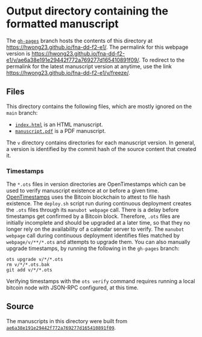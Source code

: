 # Output directory containing the formatted manuscript

The [`gh-pages`](https://github.com/hwong23/fna-dd-f2-e1/tree/gh-pages) branch hosts the contents of this directory at <https://hwong23.github.io/fna-dd-f2-e1/>.
The permalink for this webpage version is <https://hwong23.github.io/fna-dd-f2-e1/v/ae6a38e191e29442f772a769277d165410891f09/>.
To redirect to the permalink for the latest manuscript version at anytime, use the link <https://hwong23.github.io/fna-dd-f2-e1/v/freeze/>.

## Files

This directory contains the following files, which are mostly ignored on the `main` branch:

+ [`index.html`](index.html) is an HTML manuscript.
+ [`manuscript.pdf`](manuscript.pdf) is a PDF manuscript.

The `v` directory contains directories for each manuscript version.
In general, a version is identified by the commit hash of the source content that created it.

### Timestamps

The `*.ots` files in version directories are OpenTimestamps which can be used to verify manuscript existence at or before a given time.
[OpenTimestamps](https://opentimestamps.org/) uses the Bitcoin blockchain to attest to file hash existence.
The `deploy.sh` script run during continuous deployment creates the `.ots` files through its `manubot webpage` call.
There is a delay before timestamps get confirmed by a Bitcoin block.
Therefore, `.ots` files are initially incomplete and should be upgraded at a later time, so that they no longer rely on the availability of a calendar server to verify.
The `manubot webpage` call during continuous deployment identifies files matched by `webpage/v/**/*.ots` and attempts to upgrade them.
You can also manually upgrade timestamps, by running the following in the `gh-pages` branch:

```shell
ots upgrade v/*/*.ots
rm v/*/*.ots.bak
git add v/*/*.ots
```

Verifying timestamps with the `ots verify` command requires running a local bitcoin node with JSON-RPC configured, at this time.

## Source

The manuscripts in this directory were built from
[`ae6a38e191e29442f772a769277d165410891f09`](https://github.com/hwong23/fna-dd-f2-e1/commit/ae6a38e191e29442f772a769277d165410891f09).
